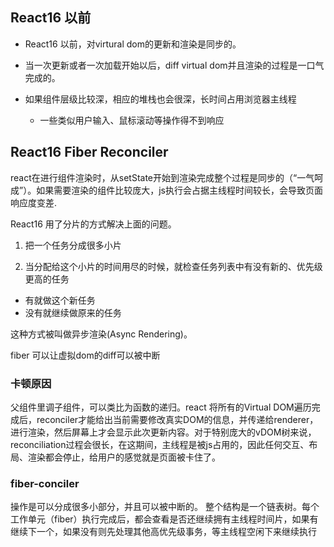 
## React16 以前

- React16 以前，对virtural dom的更新和渲染是同步的。

- 当一次更新或者一次加载开始以后，diff virtual dom并且渲染的过程是一口气完成的。

- 如果组件层级比较深，相应的堆栈也会很深，长时间占用浏览器主线程
  - 一些类似用户输入、鼠标滚动等操作得不到响应





## React16 Fiber Reconciler

react在进行组件渲染时，从setState开始到渲染完成整个过程是同步的（“一气呵成”）。如果需要渲染的组件比较庞大，js执行会占据主线程时间较长，会导致页面响应度变差.

React16 用了分片的方式解决上面的问题。

1. 把一个任务分成很多小片

2. 当分配给这个小片的时间用尽的时候，就检查任务列表中有没有新的、优先级更高的任务
  - 有就做这个新任务
  - 没有就继续做原来的任务

这种方式被叫做异步渲染(Async Rendering)。

fiber 可以让虚拟dom的diff可以被中断



### 卡顿原因
父组件里调子组件，可以类比为函数的递归。react 将所有的Virtual DOM遍历完成后，reconciler才能给出当前需要修改真实DOM的信息，并传递给renderer，进行渲染，然后屏幕上才会显示此次更新内容。对于特别庞大的vDOM树来说，reconciliation过程会很长，在这期间，主线程是被js占用的，因此任何交互、布局、渲染都会停止，给用户的感觉就是页面被卡住了。


### fiber-conciler
操作是可以分成很多小部分，并且可以被中断的。
整个结构是一个链表树。每个工作单元（fiber）执行完成后，都会查看是否还继续拥有主线程时间片，如果有继续下一个，如果没有则先处理其他高优先级事务，等主线程空闲下来继续执行